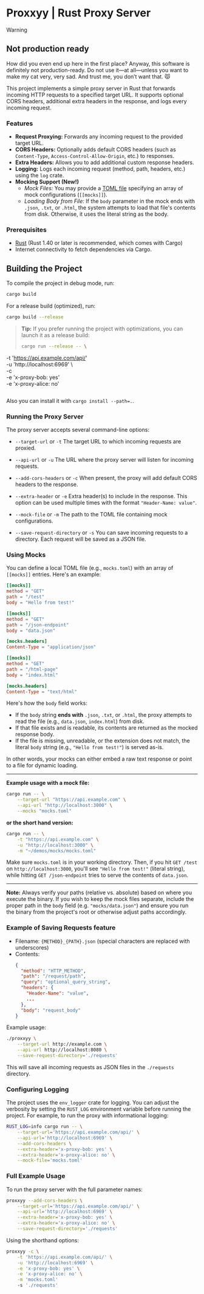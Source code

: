# Proxxyy | Rust Proxy Server

> [!WARNING]
>
> ## Not production ready
>
> How did you even end up here in the first place? Anyway, this software is definitely not production-ready. Do not use it—at all—unless you want to make my cat very, very sad. And trust me, you don’t want that. 😾
>

This project implements a simple proxy server in Rust that forwards incoming HTTP requests to a specified target URL. It supports optional CORS headers, additional extra headers in the response, and logs every incoming request.

### Features

- **Request Proxying:** Forwards any incoming request to the provided target URL.
- **CORS Headers:** Optionally adds default CORS headers (such as `Content-Type`, `Access-Control-Allow-Origin`, etc.) to responses.
- **Extra Headers:** Allows you to add additional custom response headers.
- **Logging:** Logs each incoming request (method, path, headers, etc.) using the `log` crate.
- **Mocking Support (New!)**
  - *Mock Files:* You may provide a [TOML file](#using-mocks) specifying an array of mock configurations (`[[mocks]]`).
  - *Loading Body from File:* If the `body` parameter in the mock ends with `.json`, `.txt`, or `.html`, the system attempts to load that file's contents from disk. Otherwise, it uses the literal string as the body.

### Prerequisites

- [Rust](https://www.rust-lang.org/tools/install) (Rust 1.40 or later is recommended, which comes with Cargo)
- Internet connectivity to fetch dependencies via Cargo.

## Building the Project

To compile the project in debug mode, run:

```bash
cargo build
```

For a release build (optimized), run:

```bash
cargo build --release
```

> **Tip:** If you prefer running the project with optimizations, you can launch it as a release build:
>
> ```bash
> cargo run --release -- \
  -t 'https://api.example.com/api/' \
  -u 'http://localhost:6969' \ \
  -c \
  -e 'x-proxy-bob: yes' \
  -e 'x-proxy-alice: no'
> ```

Also you can install it with `cargo install --path=.`.

### Running the Proxy Server

The proxy server accepts several command-line options:

- `--target-url` or `-t`
  The target URL to which incoming requests are proxied.

- `--api-url` or `-u`
  The URL where the proxy server will listen for incoming requests.

- `--add-cors-headers` or `-c`
  When present, the proxy will add default CORS headers to the response.

- `--extra-header` or `-e`
  Extra header(s) to include in the response. This option can be used multiple times with the format `"Header-Name: value"`.

- `--mock-file` or `-m`
  The path to the TOML file containing mock configurations.

- `--save-request-directory` or `-s`
  You can save incoming requests to a directory. Each request will be saved as a JSON file.

### Using Mocks

You can define a local TOML file (e.g., `mocks.toml`) with an array of `[[mocks]]` entries. Here's an example:

```toml
[[mocks]]
method = "GET"
path = "/test"
body = "Hello from test!"

[[mocks]]
method = "GET"
path = "/json-endpoint"
body = "data.json"

[mocks.headers]
Content-Type = "application/json"

[[mocks]]
method = "GET"
path = "/html-page"
body = "index.html"

[mocks.headers]
Content-Type = "text/html"
```

Here's how the `body` field works:
- If the `body` string **ends with** `.json`, `.txt`, or `.html`, the proxy attempts to read the file (e.g., `data.json`, `index.html`) from disk.
- If that file exists and is readable, its contents are returned as the mocked response body.
- If the file is missing, unreadable, or the extension does not match, the literal `body` string (e.g., `"Hello from test!"`) is served as-is.

In other words, your mocks can either embed a raw text response or point to a file for dynamic loading.

---

**Example usage with a mock file:**
```bash
cargo run -- \
    --target-url "https://api.example.com" \
    --api-url "http://localhost:3000" \
    --mocks "mocks.toml"
```

**or the short hand version:**
```bash
cargo run -- \
    -t "https://api.example.com" \
    -u "http://localhost:3000" \
    -m "~/demos/mocks/mocks.toml"
```

Make sure `mocks.toml` is in your working directory. Then, if you hit `GET /test` on `http://localhost:3000`, you'll see `"Hello from test!"` (literal string), while hitting `GET /json-endpoint` tries to serve the contents of `data.json`.

---

**Note:** Always verify your paths (relative vs. absolute) based on where you execute the binary. If you wish to keep the mock files separate, include the proper path in the `body` field (e.g. `"mocks/data.json"`) and ensure you run the binary from the project's root or otherwise adjust paths accordingly.


### Example of Saving Requests feature
- Filename: `{METHOD}_{PATH}.json` (special characters are replaced with underscores)
- Contents:
  ```json
  {
    "method": "HTTP_METHOD",
    "path": "/request/path",
    "query": "optional_query_string",
    "headers": {
      "Header-Name": "value",
      ...
    },
    "body": "request_body"
  }
  ```

Example usage:
```bash
./proxxyy \
    --target-url http://example.com \
    --api-url http://localhost:8080 \
    --save-request-directory='./requests'
```

This will save all incoming requests as JSON files in the `./requests` directory.

### Configuring Logging

The project uses the `env_logger` crate for logging. You can adjust the verbosity by setting the `RUST_LOG` environment variable before running the project. For example, to run the proxy with informational logging:

```bash
RUST_LOG=info cargo run -- \
    --target-url='https://api.example.com/api/' \
    --api-url='http://localhost:6969' \
    --add-cors-headers \
    --extra-header='x-proxy-bob: yes' \
    --extra-header='x-proxy-alice: no' \
    --mock-file='mocks.toml'
```

### Full Example Usage

To run the proxy server with the full parameter names:

```bash
proxxyy --add-cors-headers \
    --target-url='https://api.example.com/api/' \
    --api-url='http://localhost:6969' \
    --extra-header='x-proxy-bob: yes' \
    --extra-header='x-proxy-alice: no' \
    --save-request-directory='./requests'
```

Using the shorthand options:

```bash
proxxyy -c \
    -t 'https://api.example.com/api/' \
    -u 'http://localhost:6969' \
    -e 'x-proxy-bob: yes' \
    -e 'x-proxy-alice: no' \
    -m 'mocks.toml'
    -s './requests'
```

